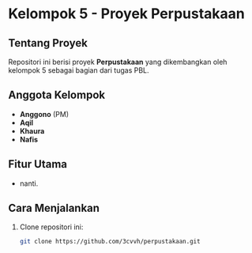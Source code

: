 # Kelompok 5 - Proyek Perpustakaan

## Tentang Proyek
Repositori ini berisi proyek **Perpustakaan** yang dikembangkan oleh kelompok 5 sebagai bagian dari tugas PBL.

## Anggota Kelompok
- **Anggono** (PM)  
- **Aqil**  
- **Khaura**  
- **Nafis**  

## Fitur Utama
- nanti.

## Cara Menjalankan
1. Clone repositori ini:  
   ```bash
   git clone https://github.com/3cvvh/perpustakaan.git
